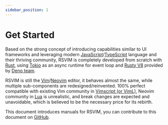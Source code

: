 ```yaml
---
sidebar_position: 1
---
```


# Get Started

Based on the strong concept of introducing capabilities similar to UI frameworks and leveraging modern [JavaScript](https://developer.mozilla.org/en-US/docs/Web/JavaScript)/[TypeScript](https://www.typescriptlang.org/) language and their thriving community, RSVIM is completely developed from scratch with [Rust](https://www.rust-lang.org/), using [Tokio](https://tokio.rs/) as an async runtime for event loop and [Rusty V8](https://github.com/denoland/rusty_v8) provided by [Deno team](https://deno.com/).

RSVIM is still the [Vim](https://www.vim.org/)/[Neovim](https://neovim.io/) editor, it behaves almost the same, while multiple sub-components are redesigned/reinvented. 100% perfect compatible with existing Vim community in [Vimscript (or VimL)](https://en.wikipedia.org/wiki/Vimscript), Neovim community in [Lua](https://neovim.io/doc/user/lua.html) is unrealistic, and break changes are expected and unavoidable, which is believed to be the necessary price for its rebirth.

This document introduces manuals for RSVIM, you can contribute to this document on [GitHub](https://github.com/rsvim/rsvim.github.io).
